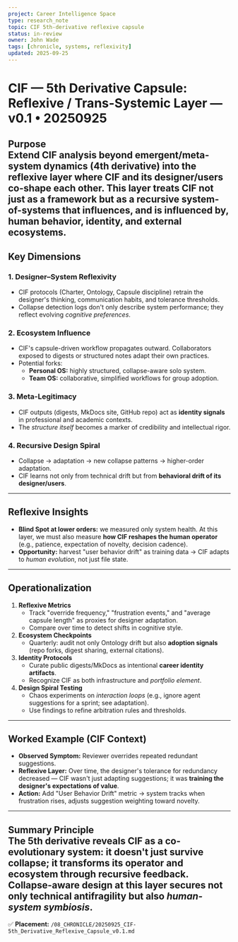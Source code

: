 ```yaml
---
project: Career Intelligence Space
type: research_note
topic: CIF 5th-derivative reflexive capsule
status: in-review
owner: John Wade
tags: [chronicle, systems, reflexivity]
updated: 2025-09-25
---
```


# CIF — 5th Derivative Capsule: Reflexive / Trans-Systemic Layer — v0.1 • 20250925
**Purpose**  
Extend CIF analysis beyond emergent/meta-system dynamics (4th derivative) into the **reflexive layer** where CIF and its designer/users co-shape each other. This layer treats CIF not just as a framework but as a **recursive system-of-systems** that influences, and is influenced by, human behavior, identity, and external ecosystems.
---
## Key Dimensions
### 1. Designer–System Reflexivity
- CIF protocols (Charter, Ontology, Capsule discipline) retrain the designer's thinking, communication habits, and tolerance thresholds.  
- Collapse detection logs don't only describe system performance; they reflect evolving *cognitive preferences*.
### 2. Ecosystem Influence
- CIF's capsule-driven workflow propagates outward. Collaborators exposed to digests or structured notes adapt their own practices.  
- Potential forks:  
  - **Personal OS:** highly structured, collapse-aware solo system.  
  - **Team OS:** collaborative, simplified workflows for group adoption.
### 3. Meta-Legitimacy
- CIF outputs (digests, MkDocs site, GitHub repo) act as **identity signals** in professional and academic contexts.  
- The *structure itself* becomes a marker of credibility and intellectual rigor.
### 4. Recursive Design Spiral
- Collapse → adaptation → new collapse patterns → higher-order adaptation.  
- CIF learns not only from technical drift but from **behavioral drift of its designer/users**.
---
## Reflexive Insights
- **Blind Spot at lower orders:** we measured only system health. At this layer, we must also measure **how CIF reshapes the human operator** (e.g., patience, expectation of novelty, decision cadence).  
- **Opportunity:** harvest "user behavior drift" as training data → CIF adapts to *human evolution*, not just file state.  
---
## Operationalization
1. **Reflexive Metrics**  
   - Track "override frequency," "frustration events," and "average capsule length" as proxies for designer adaptation.  
   - Compare over time to detect shifts in cognitive style.
2. **Ecosystem Checkpoints**  
   - Quarterly: audit not only Ontology drift but also **adoption signals** (repo forks, digest sharing, external citations).  
3. **Identity Protocols**  
   - Curate public digests/MkDocs as intentional **career identity artifacts**.  
   - Recognize CIF as both infrastructure and *portfolio element*.
4. **Design Spiral Testing**  
   - Chaos experiments on *interaction loops* (e.g., ignore agent suggestions for a sprint; see adaptation).  
   - Use findings to refine arbitration rules and thresholds.
---
## Worked Example (CIF Context)
- **Observed Symptom:** Reviewer overrides repeated redundant suggestions.  
- **Reflexive Layer:** Over time, the designer's tolerance for redundancy decreased — CIF wasn't just adapting suggestions; it was **training the designer's expectations of value**.  
- **Action:** Add "User Behavior Drift" metric → system tracks when frustration rises, adjusts suggestion weighting toward novelty.
---
**Summary Principle**  
The 5th derivative reveals CIF as a **co-evolutionary system**: it doesn't just survive collapse; it transforms its operator and ecosystem through recursive feedback. Collapse-aware design at this layer secures not only technical antifragility but also *human-system symbiosis*.
---
✅ **Placement:** `/08_CHRONICLE/20250925_CIF-5th_Derivative_Reflexive_Capsule_v0.1.md`
